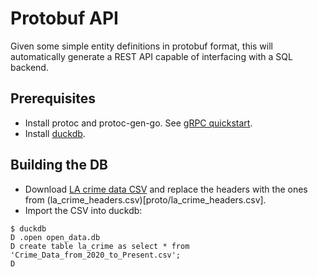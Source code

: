 # Protobuf API

Given some simple entity definitions in protobuf format, this will automatically generate a REST API capable of interfacing with a SQL backend.

## Prerequisites

- Install protoc and protoc-gen-go. See [gRPC quickstart](https://grpc.io/docs/languages/go/quickstart/).
- Install [duckdb](https://duckdb.org/#quickinstall).

## Building the DB
- Download [LA crime data CSV](https://data.lacity.org/api/views/2nrs-mtv8/rows.csv?accessType=DOWNLOAD) and replace the headers with the ones from (la_crime_headers.csv)[proto/la_crime_headers.csv].
- Import the CSV into duckdb:
```
$ duckdb
D .open open_data.db
D create table la_crime as select * from 'Crime_Data_from_2020_to_Present.csv';
D
```
